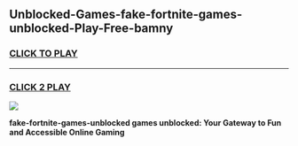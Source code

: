 
## Unblocked-Games-fake-fortnite-games-unblocked-Play-Free-bamny
<h3>
<a href="https://premium76.site?title=fake-fortnite-games-unblocked&ref=10A">CLICK TO PLAY</a></h3>
<hr>

<h3>
<a href="https://premium76.site?title=fake-fortnite-games-unblocked&ref=10A">CLICK 2 PLAY</a>
  
</h3>

<a href="https://premium76.site?title=fake-fortnite-games-unblocked&ref=10A"><img src="https://clearcache.store/games.png"></a>


**fake-fortnite-games-unblocked games unblocked: Your Gateway to Fun and Accessible Online Gaming**
